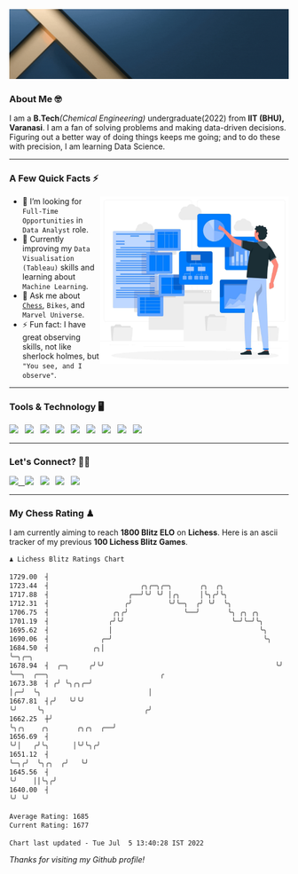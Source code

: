   <img src= "https://github.com/Laxman-Lakhan/Laxman-Lakhan/blob/master/Assets/Header.gif">

### About Me 🤓

I am a **B.Tech**_(Chemical Engineering)_ undergraduate(2022) from **IIT (BHU), Varanasi**. I am a fan of solving problems and making data-driven decisions. Figuring out a better way of doing things keeps me going; and to do these with precision, I am learning Data Science.

---

### A Few Quick Facts ⚡️
<img align="right" alt="Coding" width="340" src="https://github.com/Laxman-Lakhan/Laxman-Lakhan/blob/master/Assets/Data_Vector.jpg">   

- 🤝 I’m looking for `Full-Time Opportunities` in `Data Analyst` role.
- 📖 Currently improving my `Data Visualisation (Tableau)` skills and learning about `Machine Learning`.
- 💬 Ask me about [`Chess`](https://lichess.org/@/YourKingIsInDanger), `Bikes`, and `Marvel Universe`.
- ⚡️ Fun fact: I have great observing skills, not like sherlock holmes, but `"You see, and I observe"`.

---
### Tools & Technology 🖥

<img src="https://img.shields.io/badge/Python-white?logo=Python&logoColor=ColorName&style=ShieldStyle" /> &nbsp;
<img src="https://img.shields.io/badge/MySQL-white?logo=MySQL&logoColor=ColorName&style=ShieldStyle" /> &nbsp;
<img src="https://img.shields.io/badge/Tableau-white?logo=Tableau&logoColor=ColorName&style=ShieldStyle" /> &nbsp;
<img src="https://img.shields.io/badge/Advance Excel-white?logo=Microsoft+Excel&logoColor=196F3D&style=ShieldStyle" /> &nbsp;
<img src="https://img.shields.io/badge/Google Analytics-white?logo=Google+Analytics&logoColor=ColorName&style=ShieldStyle" /> &nbsp;
<img src="https://img.shields.io/badge/Jupyter-white?logo=Jupyter&logoColor=ColorName&style=ShieldStyle" /> &nbsp;
<img src="https://img.shields.io/badge/pandas-white?logo=Pandas&logoColor=000080&style=ShieldStyle" /> &nbsp;
<img src="https://img.shields.io/badge/numpy-white?logo=Numpy&logoColor=85C1E9&style=ShieldStyle" /> &nbsp;
<img src="https://img.shields.io/badge/scikit learn-white?logo=Scikit+Learn&logoColor=ColorName&style=ShieldStyle" /> &nbsp;



---

### Let's Connect? 🫳🏻

<a href="mailto:laxmansingh.lakhan@gmail.com"> <img src="https://img.icons8.com/fluent/48/000000/gmail.png" width="3.5%"/> &nbsp;
[<img src="https://img.icons8.com/color/48/000000/linkedin.png" width="3.5%"/>](https://www.linkedin.com/in/laxman-lakhan/)  &nbsp;
[<img src="https://img.icons8.com/fluent/48/000000/facebook-new.png" width="3.5%"/>](https://www.facebook.com/s.laxmanlakhan/)  &nbsp;
[<img src="https://img.icons8.com/fluent/48/000000/instagram-new.png" width="3.5%"/>](https://www.instagram.com/laxman.lakhan/)  &nbsp;
[<img src="https://img.icons8.com/color/48/000000/twitter.png" width="3.5%"/>](https://twitter.com/laxman__lakhan)  &nbsp;

 ---
  
### My Chess Rating ♟
  
I am currently aiming to reach **1800 Blitz ELO** on **Lichess**. Here is an ascii tracker of my previous **100 Lichess Blitz Games**.

  ```
  ♟︎ 𝙻𝚒𝚌𝚑𝚎𝚜𝚜 𝙱𝚕𝚒𝚝𝚣 𝚁𝚊𝚝𝚒𝚗𝚐𝚜 𝙲𝚑𝚊𝚛𝚝
  
 1729.00  ┤
 1723.44  ┤                       ╭╮╭─╮╭─╮       ╭╮  ╭╮
 1717.88  ┤                    ╭──╯╰╯ ╰╯ │╭╮     │╰╮╭╯╰╮
 1712.31  ┤                   ╭╯         ╰╯╰─╮  ╭╯ ╰╯  ╰╮
 1706.75  ┤                ╭╮╭╯              ╰──╯       ╰╮ ╭╮ ╭╮
 1701.19  ┤               ╭╯╰╯                           ╰─╯╰─╯╰╮
 1695.62  ┤               │                                     ╰╮
 1690.06  ┤             ╭─╯                                      ╰╮
 1684.50  ┤           ╭╮│                                         ╰─╮╭─╮
 1678.94  ┤  ╭─╮     ╭╯╰╯                                           ╰╯ ╰──╮  ╭──╮                            ╭
 1673.38  ┤ ╭╯ ╰╮╭╮╭─╯                                                    │╭─╯  ╰╮                           │
 1667.81  ┤╭╯   ╰╯╰╯                                                      ╰╯     ╰╮                         ╭╯
 1662.25  ┼╯                                                                      ╰╮╭╮    ╭╮       ╭╮╭╮  ╭──╯
 1656.69  ┤                                                                        ╰╯│   ╭╯╰╮      │╰╯╰╮╭╯
 1651.12  ┤                                                                          ╰─╮╭╯  ╰╮╭╮  ╭╯   ╰╯
 1645.56  ┤                                                                            ╰╯    ││╰╮╭╯
 1640.00  ┤                                                                                  ╰╯ ╰╯ 

Average Rating: 1685
Current Rating: 1677

Chart last updated - Tue Jul  5 13:40:28 IST 2022  
  ```
  
  
*Thanks for visiting my Github profile!*
